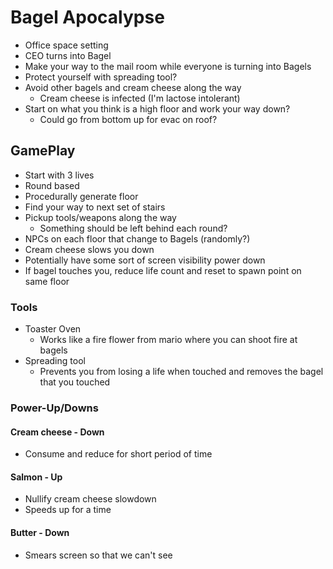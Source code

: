 # Bagel Apocalypse

- Office space setting
- CEO turns into Bagel
- Make your way to the mail room while everyone is turning into Bagels
- Protect yourself with spreading tool?
- Avoid other bagels and cream cheese along the way
    - Cream cheese is infected (I'm lactose intolerant)
- Start on what you think is a high floor and work your way down?
    - Could go from bottom up for evac on roof?

## GamePlay

- Start with 3 lives
- Round based
- Procedurally generate floor
- Find your way to next set of stairs
- Pickup tools/weapons along the way
    - Something should be left behind each round?
- NPCs on each floor that change to Bagels (randomly?)
- Cream cheese slows you down
- Potentially have some sort of screen visibility power down
- If bagel touches you, reduce life count and reset to spawn point on same floor

### Tools

- Toaster Oven
    - Works like a fire flower from mario where you can shoot fire at bagels
- Spreading tool
    - Prevents you from losing a life when touched and removes the bagel that you touched

### Power-Up/Downs

#### Cream cheese - Down

- Consume and reduce for short period of time

#### Salmon - Up

- Nullify cream cheese slowdown
- Speeds up for a time

#### Butter - Down

- Smears screen so that we can't see

